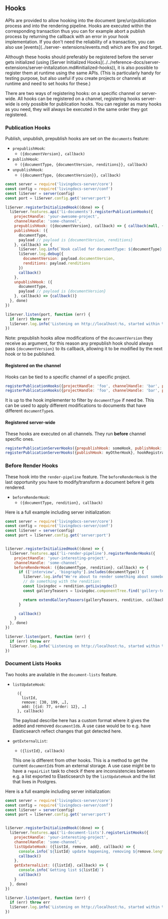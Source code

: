 ## Hooks

APIs are provided to allow hooking into the document (pre/un)publication process
and into the rendering pipeline. Hooks are executed within the corresponding
transaction thus you can for example abort a publish process by returning the
callback with an error in your hook implementation. If you don't need the
reliability of a transaction, you can also use [events](../server-
extensions/events.md) which are fire and forget.

Although these hooks should preferably be registered before the server gets
initialized (using [Server Initialized Hooks](../../reference-docs/server-
extensions/server-initalization.md#initialized-hooks)), it is also possible to
register them at runtime using the same APIs. (This is particularly handy for
testing purpose, but also useful if you create projects or channels at runtime
and need to set hooks for these.)

There are two ways of registering hooks: on a specific channel or server-wide.
All hooks can be registered on a channel, registering hooks server-wide is only
possible for publication hooks. You can register as many hooks as you need, they
will always be executed in the same order they got registered.

### Publication Hooks

Publish, unpublish, prepublish hooks are set on the `documents` feature:

* `prepublishHook`:
    * `({documentVersion}, callback)`
* `publishHook`:
    * `({documentType, {documentVersion, renditions}}, callback)`
* `unpublishHook`:
    * `({documentType, {documentVersion}}, callback)`

```js
const server = require('livingdocs-server/core')
const config = require('livingdocs-server/conf')
const liServer = server(config)
const port = liServer.config.get('server:port')

liServer.registerInitializedHook((done) => {
  liServer.features.api('li-documents').registerPublicationHooks({
    projectHandle: 'your-awesome-project',
    channelHandle: 'some-channel',
    prepublishHook: ({documentVersion}, callback) => { callback(null, {documentVersion}) },
    publishHook: ({
      documentType,
      payload // payload is {documentVersion, renditions}
    }, callback) => {
      liServer.log.info(`Hook called for documentType: ${documentType}!`)
      liServer.log.debug({
        documentVersion: payload.documentVersion,
        renditions: payload.renditions
      })
      callback()
    },
    unpublishHook: ({
      documentType,
      payload // payload is {documentVersion}
    }, callback) => {callback()}
  }, done)
})

liServer.listen(port, function (err) {
  if (err) throw err
  liServer.log.info('Listening on http://localhost:%s, started within %ss', port, process.uptime())
})
```

Note: prepublish hooks allow modifications of the `documentVersion` they receive
as argument, for this reason any prepublish hook should always pass
`{documentVersion}` to its callback, allowing it to be modified by the next hook
or to be published.


#### Registered on the channel

Hooks can be tied to a specific channel of a specific project.

```js
registerPublicationHooks({projectHandle: 'foo', channelHandle: 'bar', prepublishHook: someHook, publishHook: myHook}, hookRegistrationDone)
registerPublicationHooks({projectHandle: 'foo', channelHandle: 'bar', publishHook: myOtherHook}, hookRegistrationDone)
```

It is up to the hook implementer to filter by `documentType` if need be. This
can be used to apply different modifications to documents that have different
`documentType`s.

#### Registered server-wide

These hooks are executed on all channels. They run **before** channel specific ones.

```js
registerPublicationServerHooks({prepublishHook: someHook, publishHook: myHook}, hookRegistrationDone)
registerPublicationServerHooks({publishHook: myOtherHook}, hookRegistrationDone)
```

### Before Render Hooks

These hook into the `render-pipeline` feature. The `beforeRenderHook` is the
last opportunity you have to modify/transform a document before it gets
rendered.

* `beforeRenderHook`:
    * `({documentType, rendition}, callback)`

Here is a full example including server initialization:

```js
const server = require('livingdocs-server/core')
const config = require('livingdocs-server/conf')
const liServer = server(config)
const port = liServer.config.get('server:port')


liServer.registerInitializedHook((done) => {
  liServer.features.api('li-render-pipeline').registerRenderHooks({
    projectHandle: 'your-interesting-project',
    channelHandle: 'some-channel',
    beforeRenderHook: ({documentType, rendition}, callback) => {
      if (['interview', 'biography'].includes(documentType)) {
        liServer.log.info("We're about to render something about somebody!")
        // do something with the rendition:
        const livingdoc = rendition.getLivingdoc()
        const galleryTeasers = livingdoc.componentTree.find('gallery-teaser')

        return extendGalleryTeasers(galleryTeasers, rendition, callback)
      }

      callback()
    }
  }, done)
})

liServer.listen(port, function (err) {
  if (err) throw err
  liServer.log.info('Listening on http://localhost:%s, started within %ss', port, process.uptime())
})
```

### Document Lists Hooks

Two hooks are available in the `document-lists` feature.

* `listUpdateHook`:

        ({
          listId,
          remove: [30, 199, …],
          add: [{id: 77, order: 12}, …]
        }, callback)

    The payload describe here has a custom format where it gives the added and
    removed `documentId`s. A use case would be to e.g. have Elasticsearch
    reflect changes that got detected here.

* `getExternalList`:
    * `({listId}, callback)`

    This one is different from other hooks. This is a method to get the current
    `documentId`s from an external storage. A use case might be to have a
    `repairList` task to check if there are inconsistencies between e.g. a list
    exported to Elasticsearch by the `listUpdateHook` and the list that lives in
    Postgres.

Here is a full example including server initialization:

```js
const server = require('livingdocs-server/core')
const config = require('livingdocs-server/conf')
const liServer = server(config)
const port = liServer.config.get('server:port')


liServer.registerInitializedHook((done) => {
  liServer.features.api('li-document-lists').registerListHooks({
    projectHandle: 'your-interesting-project',
    channelHandle: 'some-channel',
    listUpdateHook: ({listId, remove, add}, callback) => {
      console.info(`${listId} update happening, removing ${remove.length} things, adding ${add.length} things.`)
      callback()
    },
    getExternalList: ({listId}, callback) => {
      console.info(`Getting list ${listId}`)
      callback()
    }
  }, done)
})

liServer.listen(port, function (err) {
  if (err) throw err
  liServer.log.info('Listening on http://localhost:%s, started within %ss', port, process.uptime())
})
```
